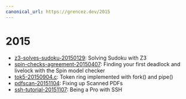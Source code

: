 ```yaml
---
canonical_url: https://grencez.dev/2015
---
```


# 2015

* [z3-solves-sudoku-20150129](z3-solves-sudoku-20150129/index.md): Solving Sudoku with Z3
* [spin-checks-agreement-20150407](spin-checks-agreement-20150407.md): Finding your first deadlock and livelock with the Spin model checker
* [tok5-20150904.c](tok5-20150904.c): Token ring implemented with fork() and pipe()
* [pdfscan-20151104](pdfscan-20151104.md): Fixing up Scanned PDFs
* [ssh-tutorial-20151107](ssh-tutorial-20151107.md): Being a Pro with SSH

